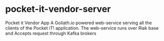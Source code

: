 pocket-it-vendor-server
=======================

Pocket it Vendor App
A Goliath.io powered web-service serving all the clients of the Pocket iT! application. The web-service runs over Riak base and Accepts request through Kafka brokers
